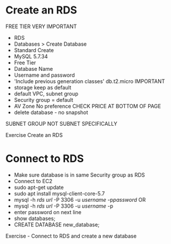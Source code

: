 # Create an RDS 
FREE TIER VERY IMPORTANT

- RDS
- Databases > Create Database
- Standard Create
- MySQL 5.7.34
- Free Tier
- Database Name
- Username and password
- 'Include previous generation classes' db.t2.micro IMPORTANT
- storage keep as default
- default VPC, subnet group
- Security group = default 
- AV Zone No preference
CHECK PRICE AT BOTTOM OF PAGE
- delete database - no snapshot

SUBNET GROUP NOT SUBNET SPECIFICALLY

Exercise Create an RDS

# Connect to RDS

- Make sure database is in same Security group as RDS 
- Connect to EC2 
- sudo apt-get update
- sudo apt install mysql-client-core-5.7 
- mysql -h *rds url* -P 3306 -u *username* -p*password*
OR
- mysql -h *rds url* -P 3306 -u *username* -p
- enter password on next line 
- show databases;
- CREATE DATABASE new_database;

Exercise - Connect to RDS and create a new database